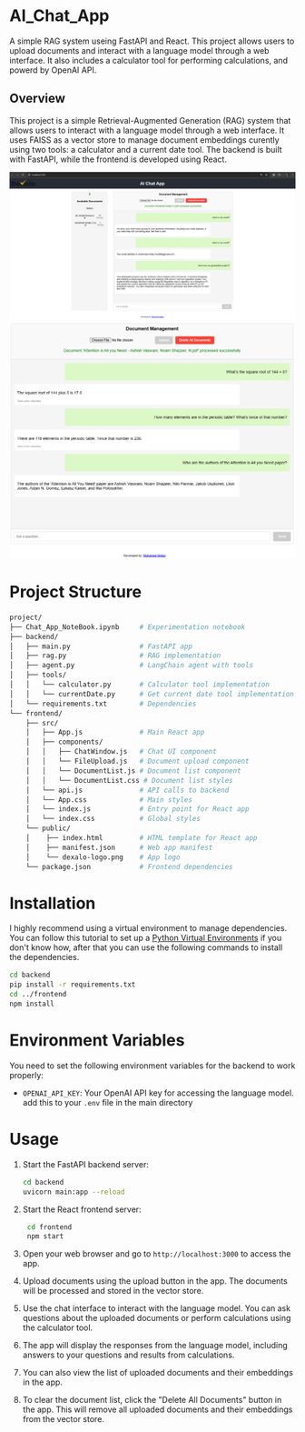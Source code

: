 # AI_Chat_App
A simple RAG system useing FastAPI and React. This project allows users to upload documents and interact with a language model through a web interface. It also includes a calculator tool for performing calculations, and powerd by OpenAI API.

## Overview
This project is a simple Retrieval-Augmented Generation (RAG) system that allows users to interact with a language model through a web interface. It uses FAISS as a vector store to manage document embeddings curently using two tools: a calculator and a current date tool. The backend is built with FastAPI, while the frontend is developed using React.

![Here I asked the app about my CV](Images/image.png)
![The app will always use the calculator in math questions](Images/image-1.png)

# Project Structure
```bash
project/
├── Chat_App_NoteBook.ipynb     # Experimentation notebook 
├── backend/
│   ├── main.py                 # FastAPI app
│   ├── rag.py                  # RAG implementation
│   ├── agent.py                # LangChain agent with tools
│   ├── tools/
│   │   └── calculator.py       # Calculator tool implementation
│   │   └── currentDate.py      # Get current date tool implementation
│   └── requirements.txt        # Dependencies
└── frontend/
    ├── src/
    │   ├── App.js              # Main React app
    │   ├── components/
    │   │   ├── ChatWindow.js   # Chat UI component
    │   │   └── FileUpload.js   # Document upload component
    │   │   └── DocumentList.js # Document list component
    │   │   └── DocumentList.css # Document list styles
    │   └── api.js              # API calls to backend
    │   └── App.css             # Main styles
    │   └── index.js            # Entry point for React app
    │   └── index.css           # Global styles
    └── public/
    │    ├── index.html         # HTML template for React app
    │    ├── manifest.json      # Web app manifest
    │    └── dexalo-logo.png    # App logo
    └── package.json            # Frontend dependencies
```

# Installation
I highly recommend using a virtual environment to manage dependencies. You can follow this tutorial to set up a  [Python Virtual Environments](https://docs.python.org/3/library/venv.html) if you don't know how, after that you can use the following commands to install the dependencies.
   ```bash
   cd backend
   pip install -r requirements.txt
   cd ../frontend
   npm install
   ```

# Environment Variables
You need to set the following environment variables for the backend to work properly:
- `OPENAI_API_KEY`: Your OpenAI API key for accessing the language model. add this to your `.env` file in the main directory



# Usage
1. Start the FastAPI backend server:
   ```bash
   cd backend
   uvicorn main:app --reload
   ```
2. Start the React frontend server:
   ```bash
    cd frontend
    npm start
    ``` 

3. Open your web browser and go to `http://localhost:3000` to access the app.
4. Upload documents using the upload button in the app. The documents will be processed and stored in the vector store.
5. Use the chat interface to interact with the language model. You can ask questions about the uploaded documents or perform calculations using the calculator tool.
6. The app will display the responses from the language model, including answers to your questions and results from calculations.
7. You can also view the list of uploaded documents and their embeddings in the app.
8. To clear the document list, click the "Delete All Documents" button in the app. This will remove all uploaded documents and their embeddings from the vector store.
